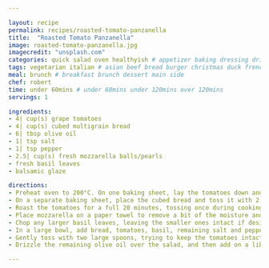 ```yaml
---

layout: recipe
permalink: recipes/roasted-tomato-panzanella 
title:  "Roasted Tomato Panzanella"
image: roasted-tomato-panzanella.jpg 
imagecredit: "unsplash.com" 
categories: quick salad oven healthyish # appetizer baking dressing drink grill healthyish marinade oven pickling quick raw salad sandwich sauce snack soup
tags: vegetarian italian # asian beef bread burger christmas duck french fruit indian italian mexican nuts pasta pork poultry rice seafood thanksgiving vegetarian
meal: brunch # breakfast brunch dessert main side
chef: robert 
time: under 60mins # under 60mins under 120mins over 120mins
servings: 1 

ingredients:
- 4| cup(s) grape tomatoes
- 4| cup(s) cubed multigrain bread
- 6| tbsp olive oil
- 1| tsp salt
- 1| tsp pepper
- 2.5| cup(s) fresh mozzarella balls/pearls
- fresh basil leaves
- balsamic glaze

directions:
- Preheat oven to 200°C. On one baking sheet, lay the tomatoes down and drizzle with 1 1/2 tablespoons of olive oil, 1/2 teaspoon salt and 1/2 teaspoon pepper. 
- On a separate baking sheet, place the cubed bread and toss it with 2 tablespoons of olive oil. Place both sheets in the oven. 
- Roast the tomatoes for a full 20 minutes, tossing once during cooking. Toast the bread for 10-12 minutes, until golden, tossing 2-3 times during cooking.
- Place mozzarella on a paper towel to remove a bit of the moisture and water. 
- Chop any larger basil leaves, leaving the smaller ones intact if desired.
- In a large bowl, add bread, tomatoes, basil, remaining salt and pepper. 
- Gently toss with two large spoons, trying to keep the tomatoes intact for pretty visual purposes. 
- Drizzle the remaining olive oil over the salad, and then add on a liberal drizzle of balsamic glaze. Serve immediately. 

--- 
```

